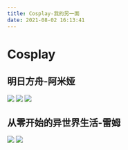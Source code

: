 ```yaml
---
title: Cosplay-我的另一面
date: 2021-08-02 16:13:41
---
```

# Cosplay
## 明日方舟-阿米娅
<img id="cosplay-image" src="https://static.qxazusa.xyz/blog/album/cos/IMG_20220223_161738~2.png" ></img>
<img id="cosplay-image" src="https://static.qxazusa.xyz/blog/album/cos/20220223163708.jpg" ></img>
<img id="cosplay-image" src="https://static.qxazusa.xyz/blog/album/cos/20220223163518.jpg" ></img>

## 从零开始的异世界生活-雷姆
<img id="cosplay-image" src="https://static.qxazusa.xyz/blog/album/cos/DSC05660.JPG" ></img>
<img id="cosplay-image" src="https://static.qxazusa.xyz/blog/album/cos/DSC05643.jpeg" ></img> 